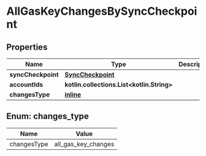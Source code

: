 
# AllGasKeyChangesBySyncCheckpoint

## Properties
| Name | Type | Description | Notes |
| ------------ | ------------- | ------------- | ------------- |
| **syncCheckpoint** | [**SyncCheckpoint**](SyncCheckpoint.md) |  |  |
| **accountIds** | **kotlin.collections.List&lt;kotlin.String&gt;** |  |  |
| **changesType** | [**inline**](#ChangesType) |  |  |


<a id="ChangesType"></a>
## Enum: changes_type
| Name | Value |
| ---- | ----- |
| changesType | all_gas_key_changes |




